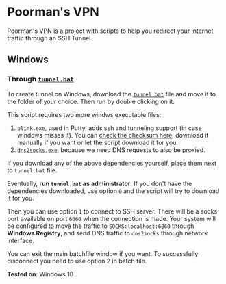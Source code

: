 # Poorman's VPN
Poorman's VPN is a project with scripts to help you redirect your internet traffic through an SSH Tunnel


## Windows

### Through [`tunnel.bat`](https://github.com/sepgh/poormans-vpn/blob/main/tunnel.bat)

To create tunnel on Windows, download the [`tunnel.bat`](https://github.com/sepgh/poormans-vpn/blob/main/tunnel.bat) file and move it to the folder of your choice. Then run by double clicking on it.

This script requires two more windws executable files:

1. `plink.exe`, used in Putty, adds ssh and tunneling support (in case windows misses it).
You can [check the checksum here](https://www.chiark.greenend.org.uk/~sgtatham/putty/latest.html), download it manually if you want or let the script download it for you.
2. [`dns2socks.exe`](https://sourceforge.net/projects/dns2socks/), because we need DNS requests to also be proxied.

If you download any of the above dependencies yourself, place them next to `tunnel.bat` file. 

Eventually, **run `tunnel.bat` as administrator**. If you don't have the dependencies downloaded, use option `0` and the script will try to download it for you.

Then you can use option `1` to connect to SSH server. There will be a socks port available on port `6060` when the connection is made.
Your system will be configured to move the traffic to `SOCKS:localhost:6060` through __Windows Registry__, and send DNS traffic to `dns2socks` through network interface.

You can exit the main batchfile window if you want. To successfully disconnect you need to use option 2 in batch file.


**Tested on**: Windows 10

